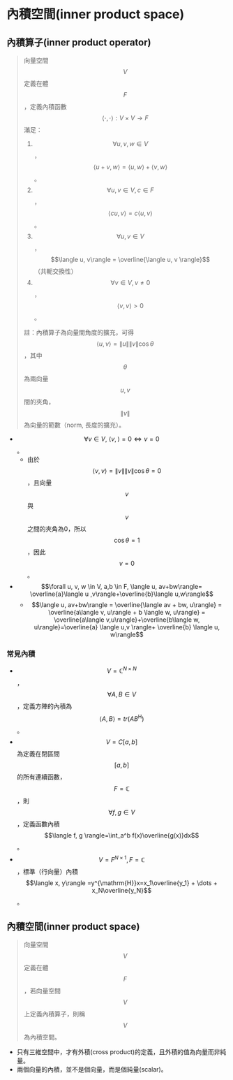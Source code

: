 # 內積空間\(inner product space\)

## 內積算子\(inner product operator\)

> 向量空間$$V$$定義在體$$F$$，定義內積函數$$\langle \cdot, \cdot \rangle:V \times V \rightarrow F$$滿足：
>
> 1. $$\forall u,v, w \in V$$，$$\langle u+v, w\rangle = \langle u, w\rangle + \langle v, w\rangle$$。
> 2. $$\forall u,v \in V, c \in F$$，$$\langle cu, v\rangle = c \langle u, v\rangle$$。
> 3. $$\forall u,v \in V$$，$$\langle u, v\rangle = \overline{\langle u, v \rangle}$$ （共軛交換性）
> 4. $$\forall v \in V, v \neq 0$$，$$\langle v, v \rangle > 0$$。
>
> 註：內積算子為向量間角度的擴充，可得$$\langle u, v \rangle = \|u \| \|v\| \cos \theta$$，其中$$\theta$$為兩向量$$u, v$$間的夾角，$$\|v\|$$為向量的範數（norm, 長度的擴充）。

* $$\forall v \in V, ~\langle v, \rangle =0 \Leftrightarrow v=0$$。
  * 由於$$\langle v, v \rangle = \| v\| \| v\| \cos \theta =0$$，且向量$$v$$與$$v$$之間的夾角為0，所以$$\cos \theta=1$$，因此$$v=0$$。
* $$\forall u, v, w \in V, a,b \in F, \langle u, av+bw\rangle= \overline{a}\langle u ,v\rangle+\overline{b}\langle u,w\rangle$$
  * $$\langle u, av+bw\rangle = \overline{\langle av + bw, u\rangle} = \overline{a\langle v, u\rangle + b \langle w, u\rangle} = \overline{a\langle v,u\rangle}+\overline{b\langle w, u\rangle}=\overline{a} \langle u,v \rangle+ \overline{b} \langle u, w\rangle$$

### 常見內積

* $$V=\mathbb{C}^{N \times N}$$，$$\forall A,B \in V$$，定義方陣的內積為$$\langle A, B\rangle=tr(AB^{\mathrm {H}})$$。
* $$V=C[a,b]$$為定義在閉區間$$[a,b]$$的所有連續函數，$$F=\mathbb{C}$$，則$$\forall f,g \in V$$，定義函數內積$$\langle f, g \rangle=\int_a^b f(x)\overline{g(x)}dx$$。
* $$V=F^{N \times 1}, F = \mathbb{C}$$，標準（行向量）內積$$\langle x,  y\rangle =y^{\mathrm{H}}x=x_1\overline{y_1} + \dots + x_N\overline{y_N}$$。

## 內積空間\(inner product space\)

> 向量空間$$V$$定義在體$$F$$，若向量空間$$V$$上定義內積算子，則稱$$V$$為內積空間。

* 只有三維空間中，才有外積\(cross product\)的定義，且外積的值為向量而非純量。
*  兩個向量的內積，並不是個向量，而是個純量\(scalar\)。



